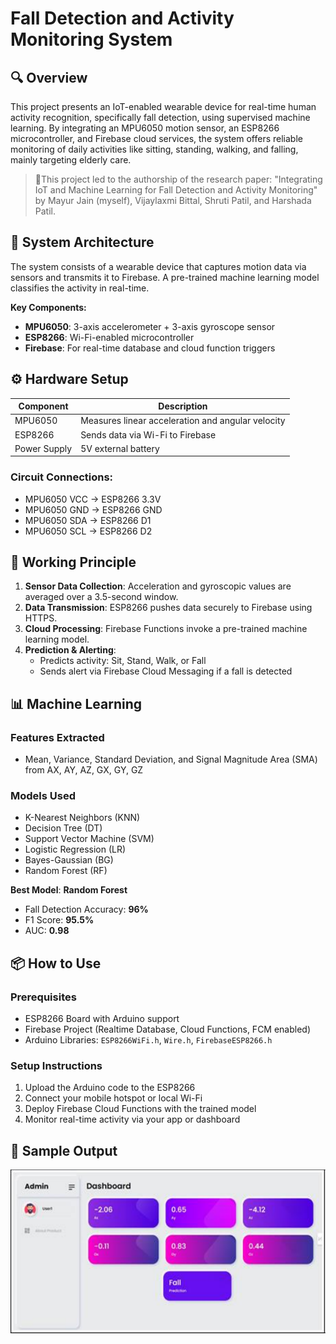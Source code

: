 # Fall Detection and Activity Monitoring System

## 🔍 Overview
This project presents an IoT-enabled wearable device for real-time human activity recognition, specifically fall detection, using supervised machine learning. By integrating an MPU6050 motion sensor, an ESP8266 microcontroller, and Firebase cloud services, the system offers reliable monitoring of daily activities like sitting, standing, walking, and falling, mainly targeting elderly care.

> 📄This project led to the authorship of the research paper: "Integrating IoT and Machine Learning for Fall Detection and Activity Monitoring" by Mayur Jain (myself), Vijaylaxmi Bittal, Shruti Patil, and Harshada Patil.
## 🧠 System Architecture

The system consists of a wearable device that captures motion data via sensors and transmits it to Firebase. A pre-trained machine learning model classifies the activity in real-time.

**Key Components:**
- **MPU6050**: 3-axis accelerometer + 3-axis gyroscope sensor
- **ESP8266**: Wi-Fi-enabled microcontroller
- **Firebase**: For real-time database and cloud function triggers

## ⚙️ Hardware Setup

| Component       | Description |
|----------------|-------------|
| MPU6050        | Measures linear acceleration and angular velocity |
| ESP8266        | Sends data via Wi-Fi to Firebase |
| Power Supply   | 5V external battery |

### Circuit Connections:
- MPU6050 VCC -> ESP8266 3.3V
- MPU6050 GND -> ESP8266 GND
- MPU6050 SDA -> ESP8266 D1
- MPU6050 SCL -> ESP8266 D2

## 🔁 Working Principle
1. **Sensor Data Collection**: Acceleration and gyroscopic values are averaged over a 3.5-second window.
2. **Data Transmission**: ESP8266 pushes data securely to Firebase using HTTPS.
3. **Cloud Processing**: Firebase Functions invoke a pre-trained machine learning model.
4. **Prediction & Alerting**:
   - Predicts activity: Sit, Stand, Walk, or Fall
   - Sends alert via Firebase Cloud Messaging if a fall is detected

## 📊 Machine Learning

### Features Extracted
- Mean, Variance, Standard Deviation, and Signal Magnitude Area (SMA) from AX, AY, AZ, GX, GY, GZ

### Models Used
- K-Nearest Neighbors (KNN)
- Decision Tree (DT)
- Support Vector Machine (SVM)
- Logistic Regression (LR)
- Bayes-Gaussian (BG)
- Random Forest (RF)

**Best Model**: **Random Forest**
- Fall Detection Accuracy: **96%**
- F1 Score: **95.5%**
- AUC: **0.98**

## 📦 How to Use

### Prerequisites
- ESP8266 Board with Arduino support
- Firebase Project (Realtime Database, Cloud Functions, FCM enabled)
- Arduino Libraries: `ESP8266WiFi.h`, `Wire.h`, `FirebaseESP8266.h`

### Setup Instructions
1. Upload the Arduino code to the ESP8266
2. Connect your mobile hotspot or local Wi-Fi
3. Deploy Firebase Cloud Functions with the trained model
4. Monitor real-time activity via your app or dashboard

## 📸 Sample Output

![Fall Detection Output](images/fall_prediction.png)



